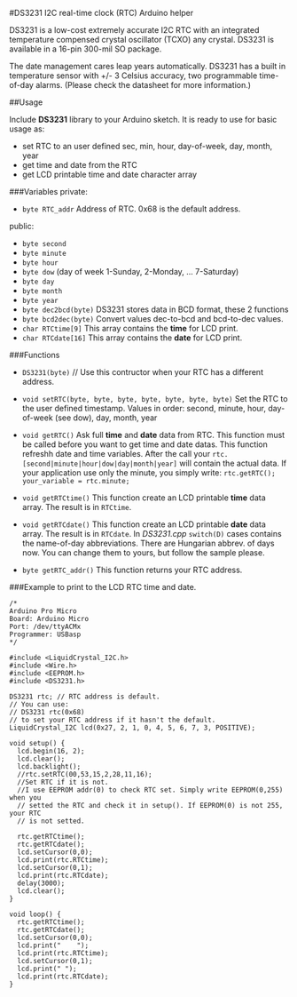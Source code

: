 #DS3231 I2C real-time clock (RTC) Arduino helper

DS3231 is a low-cost extremely accurate I2C RTC with an integrated temperature
compensed crystal oscillator (TCXO) any crystal. DS3231 is available in a
16-pin 300-mil SO package.

The date management cares leap years automatically. DS3231 has a built in 
temperature sensor with +/- 3 Celsius accuracy, two programmable time-of-day
alarms. (Please check the datasheet for more information.)

##Usage

Include **DS3231** library to your Arduino sketch.
It is ready to use for basic usage as:
- set RTC to an user defined sec, min, hour, day-of-week, day, month, year
- get time and date from the RTC
- get LCD printable time and date character array

###Variables
private:
-    `byte RTC_addr` Address of RTC. 0x68 is the default address.
  
public:
-    `byte second`
-    `byte minute`
-    `byte hour`
-    `byte dow` (day of week 1-Sunday, 2-Monday, ... 7-Saturday)
-    `byte day`
-    `byte month`
-    `byte year`
-    `byte dec2bcd(byte)` DS3231 stores data in BCD format, these 2 functions
-    `byte bcd2dec(byte)` Convert values dec-to-bcd and bcd-to-dec values.
-    `char RTCtime[9]` This array contains the **time** for LCD print.
-    `char RTCdate[16]` This array contains the **date** for LCD print.

###Functions
  
-    `DS3231(byte)` // Use this contructor when your RTC has a different address.

    
-    `void setRTC(byte, byte, byte, byte, byte, byte, byte)`
    Set the RTC to the user defined timestamp.
    Values in order: 
    second, minute, hour, day-of-week (see dow), day, month, year
    
-   `void getRTC()`
    Ask full **time** and **date** data from RTC.
    This function must be called before you want to get time and date datas.
    This function refreshh date and time variables.
    After the call your `rtc.[second|minute|hour|dow|day|month|year]` will
    contain the actual data. If your application use only the minute, you
    simply write:
    `rtc.getRTC();
      your_variable = rtc.minute;
    `
    
-    `void getRTCtime()`
    This function create an LCD printable **time** data array.
    The result is in `RTCtime`.
    
-    `void getRTCdate()`
    This function create an LCD printable **date** data array.
    The result is in `RTCdate`.
    In _DS3231.cpp_ `switch(D)` cases contains the name-of-day abbreviations.
    There are Hungarian abbrev. of days now. You can change them to yours, 
    but follow the sample please. 
    
    
-    `byte getRTC_addr()`
    This function returns your RTC address.

###Example to print to the LCD RTC time and date.

```
/*
Arduino Pro Micro
Board: Arduino Micro
Port: /dev/ttyACMx
Programmer: USBasp
*/

#include <LiquidCrystal_I2C.h>
#include <Wire.h>
#include <EEPROM.h>
#include <DS3231.h>

DS3231 rtc; // RTC address is default.
// You can use:
// DS3231 rtc(0x68)
// to set your RTC address if it hasn't the default.
LiquidCrystal_I2C lcd(0x27, 2, 1, 0, 4, 5, 6, 7, 3, POSITIVE);

void setup() {
  lcd.begin(16, 2);
  lcd.clear();
  lcd.backlight();
  //rtc.setRTC(00,53,15,2,28,11,16);
  //Set RTC if it is not. 
  //I use EEPROM addr(0) to check RTC set. Simply write EEPROM(0,255) when you
  // setted the RTC and check it in setup(). If EEPROM(0) is not 255, your RTC
  // is not setted.
  
  rtc.getRTCtime();
  rtc.getRTCdate();
  lcd.setCursor(0,0);
  lcd.print(rtc.RTCtime);
  lcd.setCursor(0,1);
  lcd.print(rtc.RTCdate);
  delay(3000);
  lcd.clear();
}

void loop() {
  rtc.getRTCtime();
  rtc.getRTCdate();
  lcd.setCursor(0,0);
  lcd.print("    ");
  lcd.print(rtc.RTCtime);
  lcd.setCursor(0,1);
  lcd.print(" ");
  lcd.print(rtc.RTCdate);
}

```




